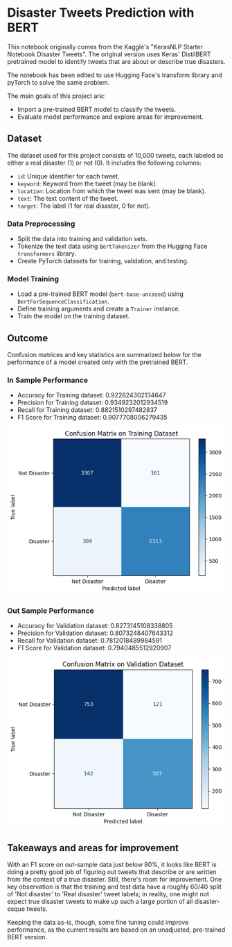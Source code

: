 # Disaster Tweets Prediction with BERT

This notebook originally comes from the Kaggle's "KerasNLP Starter Notebook Disaster Tweets". The original version uses Keras' DistilBERT pretrained model to identify tweets that are about or describe true disasters.

The notebook has been edited to use Hugging Face's transform library and pyTorch to solve the same problem.

The main goals of this project are:
- Import a pre-trained BERT model to classify the tweets.
- Evaluate model performance and explore areas for improvement.

## Dataset

The dataset used for this project consists of 10,000 tweets, each labeled as either a real disaster (1) or not (0). It includes the following columns:
- `id`: Unique identifier for each tweet.
- `keyword`: Keyword from the tweet (may be blank).
- `location`: Location from which the tweet was sent (may be blank).
- `text`: The text content of the tweet.
- `target`: The label (1 for real disaster, 0 for not).


### Data Preprocessing

- Split the data into training and validation sets.
- Tokenize the text data using `BertTokenizer` from the Hugging Face `transformers` library.
- Create PyTorch datasets for training, validation, and testing.

### Model Training

- Load a pre-trained BERT model (`bert-base-uncased`) using `BertForSequenceClassification`.
- Define training arguments and create a `Trainer` instance.
- Train the model on the training dataset.

## Outcome

Confusion matrices and key statistics are summarized below for the performance of a model created only with the pretrained BERT.

### In Sample Performance

- Accuracy for Training dataset: 0.922824302134647 
- Precision for  Training dataset: 0.9349232012934519 
- Recall for  Training dataset: 0.8821510297482837 
- F1 Score for  Training dataset: 0.9077708006279435


![alt text](https://github.com/georgeganley/Disaster_Tweets/blob/main/Images/Training_confusion.png)

### Out Sample Performance

- Accuracy for Validation dataset: 0.8273145108338805 
- Precision for  Validation dataset: 0.8073248407643312 
- Recall for  Validation dataset: 0.7812018489984591 
- F1 Score for  Validation dataset: 0.7940485512920907


![alt text](https://github.com/georgeganley/Disaster_Tweets/blob/main/Images/Validation_confusion.png)

## Takeaways and areas for improvement
With an F1 score on out-sample data just below 80%, it looks like BERT is doing a pretty good job of figuring out tweets that describe or are written from the context of a true disaster.
Still, there's room for improvement. One key observation is that the training and test data have a roughly 60/40 split of 'Not disaster' to 'Real disaster' tweet labels; in reality, one might not expect true disaster tweets to make up such a large portion of all disaster-esque tweets.

Keeping the data as-is, though, some fine tuning could improve performance, as the current results are based on an unadjusted, pre-trained BERT version.
